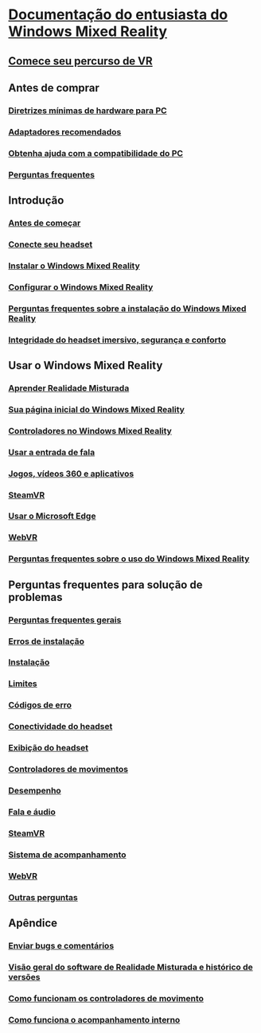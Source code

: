 # [Documentação do entusiasta do Windows Mixed Reality](index.yml)
## [Comece seu percurso de VR](vr-journey.md)

## Antes de comprar
<!-- ### [What is Windows Mixed Reality?](windows-mixed-reality.md) -->
### [Diretrizes mínimas de hardware para PC](windows-mixed-reality-minimum-pc-hardware-compatibility-guidelines.md)
### [Adaptadores recomendados](recommended-adapters-for-windows-mixed-reality-capable-pcs.md)
### [Obtenha ajuda com a compatibilidade do PC](get-help-with-pc-compatibility.md)
### [Perguntas frequentes](before-you-buy-faqs.md)

## Introdução
### [Antes de começar](before-you-start.md)
### [Conecte seu headset](plug-in-your-headset.md)
### [Instalar o Windows Mixed Reality](install-windows-mixed-reality.md)
### [Configurar o Windows Mixed Reality](set-up-windows-mixed-reality.md)
### [Perguntas frequentes sobre a instalação do Windows Mixed Reality](wmr-setup-faq.md)
### [Integridade do headset imersivo, segurança e conforto](wmr-health-safety-comfort.md)

## Usar o Windows Mixed Reality
### [Aprender Realidade Misturada](learn-mixed-reality.md)
### [Sua página inicial do Windows Mixed Reality](your-mixed-reality-home.md)
### [Controladores no Windows Mixed Reality](controllers-in-wmr.md)
### [Usar a entrada de fala](using-speech-in-wmr.md)
### [Jogos, vídeos 360 e aplicativos](using-games-and-apps-in-windows-mixed-reality.md)
### [SteamVR](using-steamvr-with-windows-mixed-reality.md)
### [Usar o Microsoft Edge](using-microsoft-edge.md)  
### [WebVR](webvr.md)
### [Perguntas frequentes sobre o uso do Windows Mixed Reality](using-wmr-faq.md)

## Perguntas frequentes para solução de problemas
### [Perguntas frequentes gerais](troubleshooting-windows-mixed-reality.md)
### [Erros de instalação](installation_errors.md)
### [Instalação](set-up-questions.md)
### [Limites](boundary-questions.md)
### [Códigos de erro](error-codes.md)
### [Conectividade do headset](headset-connectivity.md)
### [Exibição do headset](headset-display.md)
### [Controladores de movimentos](motion-controller-problems.md)
### [Desempenho](performance-questions.md)
### [Fala e áudio](speech-and-audio.md)
### [SteamVR](steamvr-questions.md)
### [Sistema de acompanhamento](tracking.md)
### [WebVR](webvr-questions.md)
### [Outras perguntas](other-questions.md)

## Apêndice
### [Enviar bugs e comentários](filing-feedback.md)
### [Visão geral do software de Realidade Misturada e histórico de versões](mixed-reality-software.md)
### [Como funcionam os controladores de movimento](motion-controllers.md)
### [Como funciona o acompanhamento interno](tracking-system.md)
